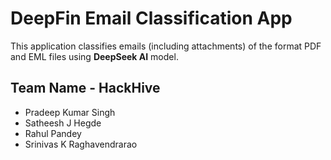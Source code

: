 # DeepFin Email Classification App

This application classifies emails (including attachments) of the format PDF and EML files using **DeepSeek AI** model.

## Team Name - HackHive
- Pradeep Kumar Singh
- Satheesh J Hegde
- Rahul Pandey
- Srinivas K Raghavendrarao
